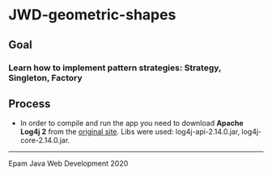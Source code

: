 # JWD-geometric-shapes

## Goal
### Learn how to implement pattern strategies: Strategy, Singleton, Factory

## Process
* In order to compile and run the app you need to download **Apache Log4j 2**  from the [original site](https://logging.apache.org/log4j/2.x/download.html).
Libs were used: log4j-api-2.14.0.jar, log4j-core-2.14.0.jar.
----
Epam Java Web Development 2020

